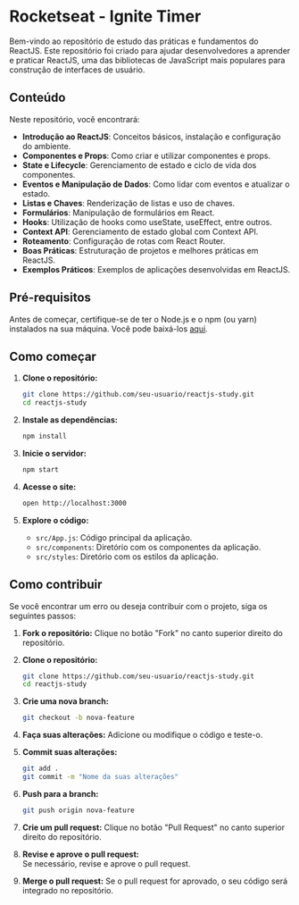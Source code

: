 # Rocketseat - Ignite Timer

Bem-vindo ao repositório de estudo das práticas e fundamentos do ReactJS. Este repositório foi criado para ajudar desenvolvedores a aprender e praticar ReactJS, uma das bibliotecas de JavaScript mais populares para construção de interfaces de usuário.

## Conteúdo

Neste repositório, você encontrará:

- **Introdução ao ReactJS**: Conceitos básicos, instalação e configuração do ambiente.
- **Componentes e Props**: Como criar e utilizar componentes e props.
- **State e Lifecycle**: Gerenciamento de estado e ciclo de vida dos componentes.
- **Eventos e Manipulação de Dados**: Como lidar com eventos e atualizar o estado.
- **Listas e Chaves**: Renderização de listas e uso de chaves.
- **Formulários**: Manipulação de formulários em React.
- **Hooks**: Utilização de hooks como useState, useEffect, entre outros.
- **Context API**: Gerenciamento de estado global com Context API.
- **Roteamento**: Configuração de rotas com React Router.
- **Boas Práticas**: Estruturação de projetos e melhores práticas em ReactJS.
- **Exemplos Práticos**: Exemplos de aplicações desenvolvidas em ReactJS.

## Pré-requisitos

Antes de começar, certifique-se de ter o Node.js e o npm (ou yarn) instalados na sua máquina. Você pode baixá-los [aqui](https://nodejs.org/).

## Como começar

1. **Clone o repositório:**
   ```bash
   git clone https://github.com/seu-usuario/reactjs-study.git
   cd reactjs-study
   ```

2. **Instale as dependências:**
   ```bash
   npm install
   ```

3. **Inicie o servidor:**
   ```bash
   npm start
   ```

4. **Acesse o site:**
   ```bash
   open http://localhost:3000
   ```

5. **Explore o código:**
   - `src/App.js`: Código principal da aplicação.
   - `src/components`: Diretório com os componentes da aplicação.
   - `src/styles`: Diretório com os estilos da aplicação.

## Como contribuir

Se você encontrar um erro ou deseja contribuir com o projeto, siga os seguintes passos:

1. **Fork o repositório:**
   Clique no botão "Fork" no canto superior direito do repositório.

2. **Clone o repositório:**
   ```bash
   git clone https://github.com/seu-usuario/reactjs-study.git
   cd reactjs-study
   ```

3. **Crie uma nova branch:**
   ```bash
   git checkout -b nova-feature
   ```

4. **Faça suas alterações:**
   Adicione ou modifique o código e teste-o.

5. **Commit suas alterações:**
   ```bash
   git add .
   git commit -m "Nome da suas alterações"
   ```

6. **Push para a branch:**
   ```bash
   git push origin nova-feature
   ```

7. **Crie um pull request:**
   Clique no botão "Pull Request" no canto superior direito do repositório.

8. **Revise e aprove o pull request:**             
   Se necessário, revise e aprove o pull request.

9. **Merge o pull request:**
   Se o pull request for aprovado, o seu código será integrado no repositório. 
